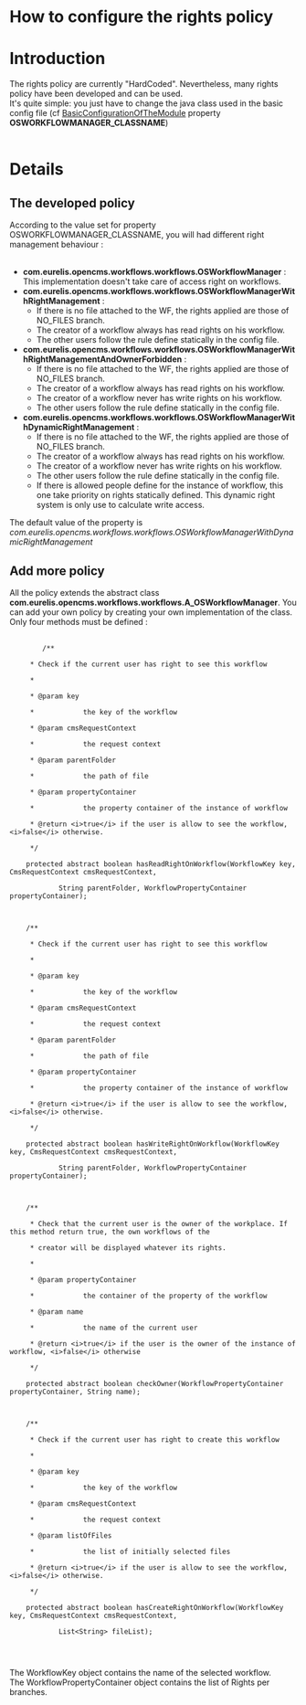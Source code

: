 <h1>How to configure the rights policy<h1>

<h1>Introduction</h1>

The rights policy are currently "HardCoded". Nevertheless, many rights policy have been developed and can be used.<br>
It's quite simple: you just have to change the java class used in the basic config file (cf <a href='BasicConfigurationOfTheModule.md'>BasicConfigurationOfTheModule</a> property <b>OSWORKFLOWMANAGER_CLASSNAME</b>)<br>
<br>
<h1>Details</h1>

<h2>The developed policy</h2>

According to the value set for property OSWORKFLOWMANAGER_CLASSNAME, you will had different right management behaviour :<br>
<br>
<ul><li><b>com.eurelis.opencms.workflows.workflows.OSWorkflowManager</b> : This implementation doesn't take care of access right on workflows.<br>
</li><li><b>com.eurelis.opencms.workflows.workflows.OSWorkflowManagerWithRightManagement</b> :<br>
<ul><li>If there is no file attached to the WF, the rights applied are those of NO_FILES branch.<br>
</li><li>The creator of a workflow always has read rights on his workflow.<br>
</li><li>The other users follow the rule define statically in the config file.<br>
</li></ul></li><li><b>com.eurelis.opencms.workflows.workflows.OSWorkflowManagerWithRightManagementAndOwnerForbidden</b> :<br>
<ul><li>If there is no file attached to the WF, the rights applied are those of NO_FILES branch.<br>
</li><li>The creator of a workflow always has read rights on his workflow.<br>
</li><li>The creator of a workflow never has write rights on his workflow.<br>
</li><li>The other users follow the rule define statically in the config file.<br>
</li></ul></li><li><b>com.eurelis.opencms.workflows.workflows.OSWorkflowManagerWithDynamicRightManagement</b> :<br>
<ul><li>If there is no file attached to the WF, the rights applied are those of NO_FILES branch.<br>
</li><li>The creator of a workflow always has read rights on his workflow.<br>
</li><li>The creator of a workflow never has write rights on his workflow.<br>
</li><li>The other users follow the rule define statically in the config file.<br>
</li><li>If there is allowed people define for the instance of workflow, this one take priority on rights statically defined. This dynamic right system is only use to calculate write access.</li></ul></li></ul>

The default value of the property is <i>com.eurelis.opencms.workflows.workflows.OSWorkflowManagerWithDynamicRightManagement</i>

<h2>Add more policy</h2>

All the policy extends the abstract class <b>com.eurelis.opencms.workflows.workflows.A_OSWorkflowManager</b>. You can add your own policy by creating your own implementation of the class.<br>
Only four methods must be defined :<br>
<br>
<pre><code>        /**<br>
	 * Check if the current user has right to see this workflow<br>
	 * <br>
	 * @param key<br>
	 *            the key of the workflow<br>
	 * @param cmsRequestContext<br>
	 *            the request context<br>
	 * @param parentFolder<br>
	 *            the path of file<br>
	 * @param propertyContainer<br>
	 *            the property container of the instance of workflow<br>
	 * @return &lt;i&gt;true&lt;/i&gt; if the user is allow to see the workflow, &lt;i&gt;false&lt;/i&gt; otherwise.<br>
	 */<br>
	protected abstract boolean hasReadRightOnWorkflow(WorkflowKey key, CmsRequestContext cmsRequestContext,<br>
			String parentFolder, WorkflowPropertyContainer propertyContainer);<br>
<br>
	/**<br>
	 * Check if the current user has right to see this workflow<br>
	 * <br>
	 * @param key<br>
	 *            the key of the workflow<br>
	 * @param cmsRequestContext<br>
	 *            the request context<br>
	 * @param parentFolder<br>
	 *            the path of file<br>
	 * @param propertyContainer<br>
	 *            the property container of the instance of workflow<br>
	 * @return &lt;i&gt;true&lt;/i&gt; if the user is allow to see the workflow, &lt;i&gt;false&lt;/i&gt; otherwise.<br>
	 */<br>
	protected abstract boolean hasWriteRightOnWorkflow(WorkflowKey key, CmsRequestContext cmsRequestContext,<br>
			String parentFolder, WorkflowPropertyContainer propertyContainer);<br>
<br>
	/**<br>
	 * Check that the current user is the owner of the workplace. If this method return true, the own workflows of the<br>
	 * creator will be displayed whatever its rights.<br>
	 * <br>
	 * @param propertyContainer<br>
	 *            the container of the property of the workflow<br>
	 * @param name<br>
	 *            the name of the current user<br>
	 * @return &lt;i&gt;true&lt;/i&gt; if the user is the owner of the instance of workflow, &lt;i&gt;false&lt;/i&gt; otherwise<br>
	 */<br>
	protected abstract boolean checkOwner(WorkflowPropertyContainer propertyContainer, String name);<br>
<br>
	/**<br>
	 * Check if the current user has right to create this workflow<br>
	 * <br>
	 * @param key<br>
	 *            the key of the workflow<br>
	 * @param cmsRequestContext<br>
	 *            the request context<br>
	 * @param listOfFiles<br>
	 *            the list of initially selected files<br>
	 * @return &lt;i&gt;true&lt;/i&gt; if the user is allow to see the workflow, &lt;i&gt;false&lt;/i&gt; otherwise.<br>
	 */<br>
	protected abstract boolean hasCreateRightOnWorkflow(WorkflowKey key, CmsRequestContext cmsRequestContext,<br>
			List&lt;String&gt; fileList);<br>
<br>
</code></pre>

The WorkflowKey object contains the name of the selected workflow.<br>
The WorkflowPropertyContainer object contains the list of Rights per branches.